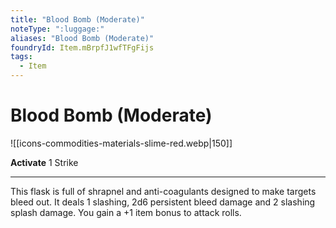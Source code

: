 ```yaml
---
title: "Blood Bomb (Moderate)"
noteType: ":luggage:"
aliases: "Blood Bomb (Moderate)"
foundryId: Item.mBrpfJ1wfTFgFijs
tags:
  - Item
---
```


# Blood Bomb (Moderate)
![[icons-commodities-materials-slime-red.webp|150]]

**Activate** 1 Strike

* * *

This flask is full of shrapnel and anti-coagulants designed to make targets bleed out. It deals 1 slashing, 2d6 persistent bleed damage and 2 slashing splash damage. You gain a +1 item bonus to attack rolls.
